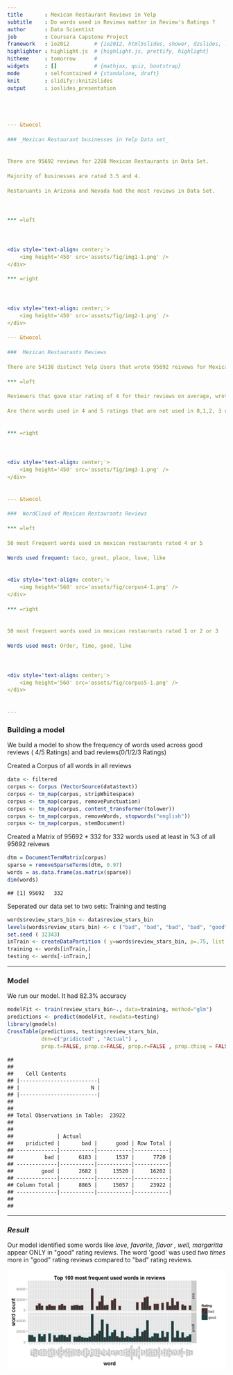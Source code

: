 ```yaml
---
title       : Mexican Restaurant Reviews in Yelp 
subtitle    : Do words used in Reviews matter in Review's Ratings ?
author      : Data Scientist
job         : Coursera Capstone Project 
framework   : io2012        # {io2012, html5slides, shower, dzslides, ...}
highlighter : highlight.js  # {highlight.js, prettify, highlight}
hitheme     : tomorrow      # 
widgets     : []            # {mathjax, quiz, bootstrap}
mode        : selfcontained # {standalone, draft}
knit        : slidify::knit2slides
output      : ioslides_presentation




--- &twocol

### _Mexican Restaurant businesses in Yelp Data set_


There are 95692 reviews for 2208 Mexican Restaurants in Data Set.

Majority of businesses are rated 3.5 and 4.

Restaruants in Arizona and Nevada had the most reviews in Data Set.



*** =left



<div style='text-align: center;'>
    <img height='450' src='assets/fig/img1-1.png' />
</div>

*** =right



<div style='text-align: center;'>
    <img height='450' src='assets/fig/img2-1.png' />
</div>

--- &twocol

###  Mexican Restaurants Reviews

There are 54138 distinct Yelp Users that wrote 95692 reivews for Mexican Restaturants. 

*** =left

Reviewers that gave star rating of 4 for their reviews on average, wrote 80 reviews on average, 33 reviews for 5 star reviewers versus reviewers that gave ratings of 0,1,2 and 3 wrote 23 reviews on average combined. 

Are there words used in 4 and 5 ratings that are not used in 0,1,2, 3 ratings? 


*** =right



<div style='text-align: center;'>
    <img height='450' src='assets/fig/img3-1.png' />
</div>


--- &twocol

###  WordCloud of Mexican Restaurants Reviews

*** =left

50 most Frequent words used in mexican restaurants rated 4 or 5

Words used frequent: taco, great, place, love, like


<div style='text-align: center;'>
    <img height='560' src='assets/fig/corpus4-1.png' />
</div>

*** =right


50 most frequent words used in mexican restaurants rated 1 or 2 or 3

Words used most: Order, Time, good, like 



<div style='text-align: center;'>
    <img height='560' src='assets/fig/corpus5-1.png' />
</div>


--- 
```


###  Building a model 
We build a model to  show the frequency of words used across good reviews ( 4/5 Ratings) and bad reviews(0/1/2/3 Ratings)


Created a Corpus of all words in all reviews

```r
data <- filtered
corpus <- Corpus (VectorSource(data$text))
corpus <- tm_map(corpus, stripWhitespace)
corpus <- tm_map(corpus, removePunctuation)
corpus <- tm_map(corpus, content_transformer(tolower)) 
corpus <- tm_map(corpus, removeWords, stopwords("english"))
corpus <- tm_map(corpus, stemDocument)
```
Created a Matrix of 95692 * 332 for 332 words used at least in %3 of all 95692  reivews 

```r
dtm = DocumentTermMatrix(corpus)
sparse = removeSparseTerms(dtm, 0.97) 
words = as.data.frame(as.matrix(sparse))
dim(words)
```

```
## [1] 95692   332
```
Seperated our data set to two sets: Training and testing

```r
words$review_stars_bin <- data$review_stars_bin
levels(words$review_stars_bin) <- c ("bad", "bad", "bad", "bad", "good", "good")
set.seed ( 32343)
inTrain <- createDataPartition ( y=words$review_stars_bin, p=.75, list =FALSE)
training <- words[inTrain,]
testing <- words[-inTrain,]
```

---

### Model

We run our model. It had 82.3% accuracy


```r
modelFit <- train(review_stars_bin~., data=training, method="glm")
predictions <- predict(modelFit, newdata=testing)
library(gmodels)
CrossTable(predictions, testing$review_stars_bin, 
           dnn=c("pridicted" , "Actual") , 
           prop.t=FALSE, prop.c=FALSE, prop.r=FALSE , prop.chisq = FALSE)
```

```
## 
##  
##    Cell Contents
## |-------------------------|
## |                       N |
## |-------------------------|
## 
##  
## Total Observations in Table:  23922 
## 
##  
##              | Actual 
##    pridicted |       bad |      good | Row Total | 
## -------------|-----------|-----------|-----------|
##          bad |      6183 |      1537 |      7720 | 
## -------------|-----------|-----------|-----------|
##         good |      2682 |     13520 |     16202 | 
## -------------|-----------|-----------|-----------|
## Column Total |      8865 |     15057 |     23922 | 
## -------------|-----------|-----------|-----------|
## 
## 
```


--- 

### _Result_


Our model identified  some words like _love, favorite, flavor , well, margaritta_ appear ONLY in "good" rating reviews. The word 'good' was used _two times_ more in "good" rating reviews compared to "bad" rating reviews.





<div style='text-align: center;'>
    <img  src='assets/fig/result-1.png' />
</div>

